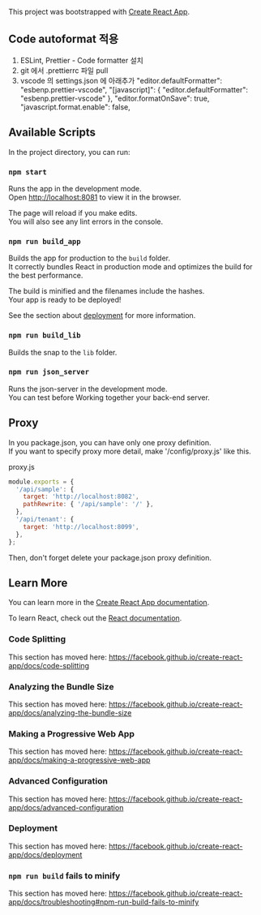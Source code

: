 This project was bootstrapped with [Create React App](https://github.com/facebook/create-react-app).

## Code autoformat 적용

1. ESLint, Prettier - Code formatter 설치
2. git 에서 .prettierrc 파일 pull
3. vscode 의 settings.json 에 아래추가
   "editor.defaultFormatter": "esbenp.prettier-vscode",
   "[javascript]": {
   "editor.defaultFormatter": "esbenp.prettier-vscode"
   },
   "editor.formatOnSave": true,
   "javascript.format.enable": false,

## Available Scripts

In the project directory, you can run:

### `npm start`

Runs the app in the development mode.<br>
Open [http://localhost:8081](http://localhost:8081) to view it in the browser.

The page will reload if you make edits.<br>
You will also see any lint errors in the console.

### `npm run build_app`

Builds the app for production to the `build` folder.<br>
It correctly bundles React in production mode and optimizes the build for the best performance.

The build is minified and the filenames include the hashes.<br>
Your app is ready to be deployed!

See the section about [deployment](https://facebook.github.io/create-react-app/docs/deployment) for more information.

### `npm run build_lib`

Builds the snap to the `lib` folder.<br>

### `npm run json_server`

Runs the json-server in the development mode.<br>
You can test before Working together your back-end server.

## Proxy

In you package.json, you can have only one proxy definition.<br>
If you want to specify proxy more detail, make '/config/proxy.js' like this.

proxy.js

```javascript
module.exports = {
  '/api/sample': {
    target: 'http://localhost:8082',
    pathRewrite: { '/api/sample': '/' },
  },
  '/api/tenant': {
    target: 'http://localhost:8099',
  },
};
```

Then, don't forget delete your package.json proxy definition.

## Learn More

You can learn more in the [Create React App documentation](https://facebook.github.io/create-react-app/docs/getting-started).

To learn React, check out the [React documentation](https://reactjs.org/).

### Code Splitting

This section has moved here: https://facebook.github.io/create-react-app/docs/code-splitting

### Analyzing the Bundle Size

This section has moved here: https://facebook.github.io/create-react-app/docs/analyzing-the-bundle-size

### Making a Progressive Web App

This section has moved here: https://facebook.github.io/create-react-app/docs/making-a-progressive-web-app

### Advanced Configuration

This section has moved here: https://facebook.github.io/create-react-app/docs/advanced-configuration

### Deployment

This section has moved here: https://facebook.github.io/create-react-app/docs/deployment

### `npm run build` fails to minify

This section has moved here: https://facebook.github.io/create-react-app/docs/troubleshooting#npm-run-build-fails-to-minify
